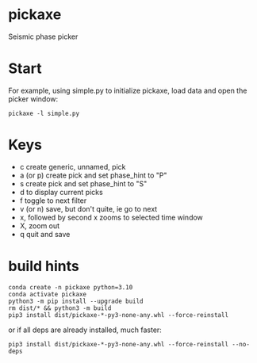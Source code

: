 # pickaxe
Seismic phase picker

# Start

For example, using simple.py to initialize pickaxe, load data and open the picker window:

```
pickaxe -l simple.py
```

# Keys

- c create generic, unnamed, pick
- a (or p) create pick and set phase_hint to "P"
- s create pick and set phase_hint to "S"
- d to display current picks
- f toggle to next filter
- v (or n) save, but don't quite, ie go to next
- x, followed by second x zooms to selected time window
- X, zoom out
- q quit and save

# build hints
```
conda create -n pickaxe python=3.10
conda activate pickaxe
python3 -m pip install --upgrade build
rm dist/* && python3 -m build
pip3 install dist/pickaxe-*-py3-none-any.whl --force-reinstall

```

or if all deps are already installed, much faster:
```
pip3 install dist/pickaxe-*-py3-none-any.whl --force-reinstall --no-deps
```
